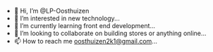 - 👋 Hi, I’m @LP-Oosthuizen
- 👀 I’m interested in new technology...
- 🌱 I’m currently learning front end development...
- 💞️ I’m looking to collaborate on building stores or anything online...
- 📫 How to reach me oosthuizen2k1@gmail.com...

<!---
LP-Oosthuizen/LP-Oosthuizen is a ✨ special ✨ repository because its `README.md` (this file) appears on your GitHub profile.
You can click the Preview link to take a look at your changes.
--->
